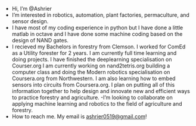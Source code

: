 - Hi, I’m @Ashrier
- I’m interested in robotics, automation, plant factories, permaculture, and sensor design.
- I have most of my coding experience in python but I have done a little matlab in octave and I have done some machine coding based on the design of NAND gates.
- I recieved my Bachelors in forestry from Clemson. I worked for ComEd as a Utility forester for 2 years. I am currently full time learning and doing projects.
I have finished the deeplearning specialisation on Courser.org I am currently working on nand2tetris.org building a computer class and doing the Modern robotics specialisation on
Coursera.org from Northwestern. I am also learning how to embed sensors into circuits from Coursera.org. I plan on putting all of this information together to help design and innovate new and efficient ways to practice forestry and agriculture.
-I’m looking to collaborate on applying machine learning and robotics to the field of agriculture and forestry.
- How to reach me. My email is ashrier0519@gmail.com!

<!---
Ashrier/Ashrier is a ✨ special ✨ repository because its `README.md` (this file) appears on your GitHub profile.
You can click the Preview link to take a look at your changes.
--->
